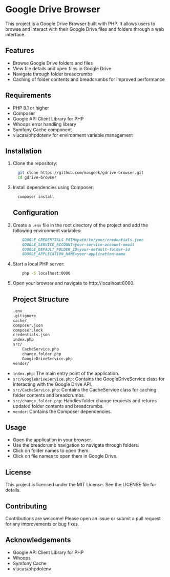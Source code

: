 # Google Drive Browser

This project is a Google Drive Browser built with PHP. It allows users to browse and interact with their Google Drive files and folders through a web interface.

## Features

- Browse Google Drive folders and files
- View file details and open files in Google Drive
- Navigate through folder breadcrumbs
- Caching of folder contents and breadcrumbs for improved performance

## Requirements

- PHP 8.1 or higher
- Composer
- Google API Client Library for PHP
- Whoops error handling library
- Symfony Cache component
- vlucas/phpdotenv for environment variable management

## Installation

1. Clone the repository:

    ```sh
      git clone https://github.com/masgeek/gdrive-browser.git
      cd gdrive-browser
    ```

2. Install dependencies using Composer:
    ```sh
      composer install
    ```

   ## Configuration

3. Create a `.env` file in the root directory of the project and add the following environment variables:

   ```markdown
       GOOGLE_CREDENTIALS_PATH=path/to/your/credentials.json
       GOOGLE_SERVICE_ACCOUNT=your-service-account-email
       GOOGLE_DEFAULT_FOLDER_ID=your-default-folder-id
       GOOGLE_APPLICATION_NAME=your-application-name
   ```

4. Start a local PHP server:

   ```sh
       php -S localhost:8000
   ```

5. Open your browser and navigate to http://localhost:8000.

   ## Project Structure
   
   ```markdown
   .env
   .gitignore
   cache/
   composer.json
   composer.lock
   credentials.json
   index.php
   src/
       CacheService.php
       change_folder.php
       GoogleDriveService.php
   vendor/
   ```

- `index.php`: The main entry point of the application.
- `src/GoogleDriveService.php`: Contains the GoogleDriveService class for interacting with the Google Drive API.
- `src/CacheService.php`: Contains the CacheService class for caching folder contents and breadcrumbs.
- `src/change_folder.php`: Handles folder change requests and returns updated folder contents and breadcrumbs.
- `vendor`: Contains the Composer dependencies.
  
## Usage

- Open the application in your browser. 
- Use the breadcrumb navigation to navigate through folders. 
- Click on folder names to open them. 
- Click on file names to open them in Google Drive.
  
## License

This project is licensed under the MIT License. See the LICENSE file for details.

## Contributing

Contributions are welcome! Please open an issue or submit a pull request for any improvements or bug fixes.

## Acknowledgements

- Google API Client Library for PHP
- Whoops 
- Symfony Cache 
- vlucas/phpdotenv